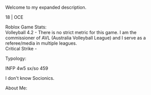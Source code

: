 Welcome to my expanded description.

18 | OCE

Roblox Game Stats:  
Volleyball 4.2 - There is no strict metric for this game. I am the commissioner of AVL (Australia Volleyball League) and I serve as a referee/media in multiple leagues.  
Critical Strike - 

Typology:  

INFP 4w5 sx/so 459

I don't know Socionics.

About Me:  
